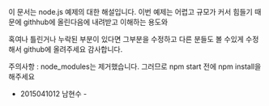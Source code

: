 이 문서는 node.js 예제의 대한 해설입니다. 
이번 예제는 어렵고 규모가 커서 힘들기 때문에 
githhub에 올린다음에 내려받고 이해하는 용도와 

혹여나 틀린거나 누락된 부분이 있다면 
그부분을 수정하고 다른 분들도 볼 수있게 
수정해서 github에 올려주세요 
감사합니다. 


주의사항 : node_modules는 제거했습니다. 
그러므로 npm start 전에 npm install을 해주세요

- 2015041012 남현수 -

